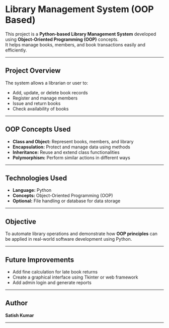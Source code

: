 
#  Library Management System (OOP Based)

This project is a **Python-based Library Management System** developed using **Object-Oriented Programming (OOP)** concepts.  
It helps manage books, members, and book transactions easily and efficiently.

---

##  Project Overview
The system allows a librarian or user to:
-  Add, update, or delete book records  
-  Register and manage members  
-  Issue and return books  
-  Check availability of books  

---

##  OOP Concepts Used
- **Class and Object:** Represent books, members, and library  
- **Encapsulation:** Protect and manage data using methods  
- **Inheritance:** Reuse and extend class functionalities  
- **Polymorphism:** Perform similar actions in different ways  

---

## Technologies Used
- **Language:** Python  
- **Concepts:** Object-Oriented Programming (OOP)  
- **Optional:** File handling or database for data storage  
 

---

##  Objective
To automate library operations and demonstrate how **OOP principles** can be applied in real-world software development using Python.

---

##  Future Improvements
-  Add fine calculation for late book returns  
-  Create a graphical interface using Tkinter or web framework  
-  Add admin login and generate reports  

---

##  Author
**Satish Kumar**

---


